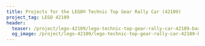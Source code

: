 ```yaml
---
title: Projects for the LEGO® Technic Top Gear Rally Car (42109)
project_tag: LEGO 42109
header:
  teaser: /project/lego-42109/lego-technic-top-gear-rally-car-42109-base.jpg
  og_image: /project/lego-42109/lego-technic-top-gear-rally-car-42109-base-og.jpg
---
```

